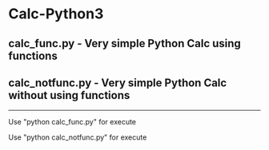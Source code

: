# Calc-Python3

  calc_func.py - Very simple Python Calc using functions 
  -----------------------------------------------------
  calc_notfunc.py - Very simple Python Calc without using functions 
  -----------------------------------------------------
  
  -----------------------------------------------------
  Use "python calc_func.py" for execute
  
  Use "python calc_notfunc.py" for execute
  
